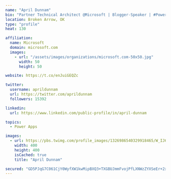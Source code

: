 ```yaml
---
name: "April Dunnam"
bio: "Partner Technical Architect @Microsoft | Blogger-Speaker | #PowerApps, #PowerAutomate, #Office365, #SharePoint | #WIT | #Karaoke Queen"
location: Broken Arrow, OK
type: "profile"
heat: 130

affiliation:
  name: Microsoft
  domain: microsoft.com
  images:
    - url: "/assets/images/organizations/microsoft.com-50x50.jpg"
      width: 50
      height: 50

website: https://t.co/enJuiGEQZc

twitter:
  username: aprildunnam
  url: https://twitter.com/aprildunnam
  followers: 15392

linkedin:
  url: https://www.linkedin.com/public-profile/in/april-dunnam

topics:
  - Power Apps

images:
  - url: https://pbs.twimg.com/profile_images/1326986540329918465/W_IJ6Ih2_400x400.jpg
    width: 400
    height: 400
    isCached: true
    title: "April Dunnam"

secured: "GD5PJqG7C061CjY0WyfXW1kwMipBXQ3+TXGBUJmmFvojPfLXNWzZYXSeEr+2xw88O2+mR4qHHYY7I7rXLs5qBHgVUAvJAD1+28Ld+STXSslXk10R0ckSqROuE8CyAiQxlvKOGIFAwbddEAy6cNbb3pQI/qMhl3iClAUwJfMqn6NDNhF+QPxBNIHxNVXSRJmMlYypTKa1YFWrIxx5NHjMhnWvAx+91vYwUkU5uDhaWmyKLCHcJU0FBBa+Y6+6X/48crRdl7rhmUpvaBP7NP/4v2nw7gUwRl0zhnM0crSfT364T9Vdnwf0Lod/OAWn9zmvXLE9podAR4sJ6ecLrxQ/ezfo19efbfYtepmcb/WsZNyeHyurvnW2SIWDpDLlhkKVB6SNio5y2gx+UM2jFlsdTOIcjXahcUNnyUCqXq018Mc=;uWdj579I4KKQppb9u6MD6g=="
---
```


